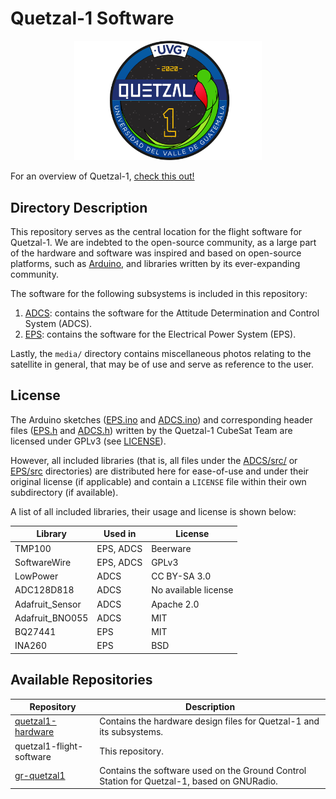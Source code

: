 # Quetzal-1 Software

<p align="center">
<img width="300" src="./media/quetzal_1_badge.png">
</p>

For an overview of Quetzal-1, [check this out!](https://github.com/Quetzal-1-CubeSat-Team)

## Directory Description

This repository serves as the central location for the flight software for Quetzal-1. We are indebted to the open-source community, as a large part of the hardware and software was inspired and based on open-source platforms, such as [Arduino](https://www.arduino.cc/), and libraries written by its ever-expanding community.

The software for the following subsystems is included in this repository:

1. [ADCS](./ADCS/): contains the software for the Attitude Determination and Control System (ADCS).
2. [EPS](./EPS/): contains the software for the Electrical Power System (EPS).

Lastly, the `media/` directory contains miscellaneous photos relating to the satellite in general, that may be of use and serve as reference to the user.

## License

The Arduino sketches ([EPS.ino](./EPS/src/EPS/EPS.ino) and [ADCS.ino](./ADCS/src/ADCS/ADCS.ino)) and corresponding header files ([EPS.h](./EPS/src/EPS/EPS.h) and [ADCS.h](./ADCS/src/ADCS/ADCS.h)) written by the Quetzal-1 CubeSat Team are licensed under GPLv3 (see [LICENSE](./LICENSE)).

However, all included libraries (that is, all files under the [ADCS/src/](./ADCS/src/ADCS/src/) or [EPS/src](./EPS/src/EPS/src/) directories) are distributed here for ease-of-use and under their original license (if applicable) and contain a `LICENSE` file within their own subdirectory (if available). 

A list of all included libraries, their usage and license is shown below:

| Library         | Used in   | License              |
|-----------------|-----------|----------------------|
| TMP100          | EPS, ADCS | Beerware             |
| SoftwareWire    | EPS, ADCS | GPLv3                |
| LowPower        | ADCS      | CC BY-SA 3.0         |
| ADC128D818      | ADCS      | No available license |
| Adafruit_Sensor | ADCS      | Apache 2.0           |
| Adafruit_BNO055 | ADCS      | MIT                  |
| BQ27441         | EPS       | MIT                  |
| INA260          | EPS       | BSD                  |

## Available Repositories

| Repository               | Description                                                                                                             |
|--------------------------|-------------------------------------------------------------------------------------------------------------------------|
| [quetzal1-hardware](https://github.com/Quetzal-1-CubeSat-Team/quetzal1-hardware)        | Contains the hardware design files for Quetzal-1 and its subsystems.                                                    |
| quetzal1-flight-software | This repository.                                                                 |
| [gr-quetzal1](https://github.com/danalvarez/gr-quetzal1)              | Contains the software used on the Ground Control Station for Quetzal-1, based on GNURadio. |